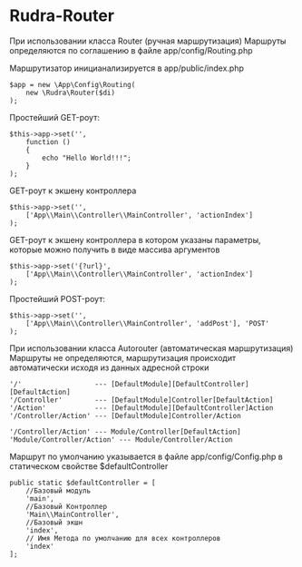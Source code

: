 # Rudra-Router

При использовании класса Router (ручная маршрутизация)
Маршруты определяются по соглашению в файле
app/config/Routing.php

Маршрутизатор иницианализируется в app/public/index.php

    $app = new \App\Config\Routing(
        new \Rudra\Router($di)
    );

Простейший GET-роут:

    $this->app->set('',
        function () 
        {
            echo "Hello World!!!";
        }
    );

GET-роут к экшену контроллера

    $this->app->set('',
        ['App\\Main\\Controller\\MainController', 'actionIndex']
    );

GET-роут к экшену контроллера в котором указаны параметры, которые можно получить в виде массива аргументов

    $this->app->set('{?url}',
        ['App\\Main\\Controller\\MainController', 'actionIndex']
    );

Простейший POST-роут:

    $this->app->set('',
        ['App\\Main\\Controller\\MainController', 'addPost'], 'POST'
    );

При использовании класса Autorouter (автоматическая маршрутизация)
Маршруты не определяются, маршрутизация происходит автоматически
исходя из данных адресной строки

    '/'                  --- [DefaultModule][DefaultController][DefaultAction]			
    '/Controller'        --- [DefaultModule]Controller[DefaultAction]		
    '/Action'            --- [DefaultModule][DefaultController]Action		
    '/Controller/Action' --- [DefaultModule]Controller/Action	
    
    '/Controller/Action' --- Module/Controller[DefaultAction]	
    'Module/Controller/Action' --- Module/Controller/Action



Маршрут по умолчанию указывается в файле app/config/Config.php
в статическом свойстве $defaultController

    public static $defaultController = [
        //Базовый модуль
        'main',
        //Базовый Контроллер
        'Main\\MainController',
        //Базовый экшн
        'index',
        // Имя Метода по умолчанию для всех контроллеров
        'index'
    ];
